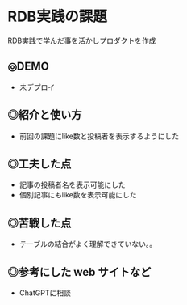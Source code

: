 # RDB実践の課題

RDB実践で学んだ事を活かしプロダクトを作成

## ◎DEMO

- 未デプロイ

## ◎紹介と使い方

- 前回の課題にlike数と投稿者を表示するようにした

## ◎工夫した点

- 記事の投稿者名を表示可能にした
- 個別記事にもlike数を表示可能にした

## ◎苦戦した点

- テーブルの結合がよく理解できていない。。

## ◎参考にした web サイトなど

- ChatGPTに相談